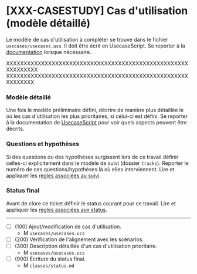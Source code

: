 [XXX-CASESTUDY] Cas d'utilisation (modèle détaillé)
=====================================================================

Le modèle de cas d'utilisation à compléter se trouve dans le fichier
``usecases/usecases.uss``. Il doit être écrit en UsecaseScript.
Se reporter à la [documentation](https://modelscript.readthedocs.io/en/latest/scripts/usecases/index.html) lorsque nécessaire.

XXXXXXXXXXXXXXXXXXXXXXXXXXXXXXXXXXXXXXXXXXXXXXXXXXXXXXXXXXXXX
XXXXXXXXXXXXXXXXXXXXXXXXXXXXXXXXXXXXXXXXXXXXXXXXXXXXXXXXXXXX

### Modèle détaillé

Une fois le modèle préliminaire défini, décrire de manière plus détaillée
le où les cas d'utilisation les plus prioritaires, si celui-ci est 
défini. Se reporter à la documentation de [UsecaseScript](https://modelscript.readthedocs.io/en/latest/scripts/usecases/index.html)
pour voir quels aspects peuvent être décrits.

### Questions et hypothèses

Si des questions ou des hypothèses surgissent lors de ce travail
définir celles-ci explicitement dans le modèle de suivi
(dossier ``tracks``). Reporter le numéro de ces questions/hypothèses
là où elles interviennent. Lire et appliquer les [règles associées au suivi](https://modelscript.readthedocs.io/en/latest/scripts/tracks/index.html#rules). 
 
### Status final

Avant de clore ce ticket définir le status courant pour ce travail. Lire et appliquer les [règles associées aux status](https://modelscript.readthedocs.io/en/latest/methods/status.html#rules).

________

- [ ] (100) Ajout/modification de cas d'utilisation.
    - M ``usecases/usecases.ucs``
- [ ] (200) Vérification de l'alignement avec les scénarios.
- [ ] (300) Description détaillée d'un cas d'utilisation prioritaire.
    - M ``usecases/usecases.ucs``
- [ ] (900) Ecriture du status final.
    - M ``classes/status.md``

    
